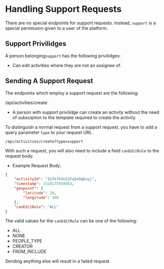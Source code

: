 # Handling Support Requests

There are no special endpoints for support requests. Instead, `support` is a special permission given to a user of the platform.


## Support Privilidges

A person belonging`support` has the following privilidges:

* Can edit activities where they are not an assignee of.

## Sending A Support Request

The endpoints which employ a support request are the following:

/api/activities/create`

* A person with support privilidge can create an activity without the need of subsciption to the template required to create the activity.

To distinguish a normal request from a support request, you have to add a query parameter `type` to your request URL.

`/api/activities/create?type=support`

With such a request, you will also need to include a field `canEditRule` to the request body.

* Example Request Body:

```json
{
    "activityId": "IG7kfhUnS2FqSe9qDuyj",
    "timestamp": 1528175958053,
    "geopoint": {
        "latitude": 20,
        "longitude": 100
    },
    "canEditRule": "ALL"
}
```

The valid values for the `canEditRule` can be one of the following:

* ALL
* NONE
* PEOPLE_TYPE
* CREATOR
* FROM_INCLUDE

Sending anything else will result in a failed request.
